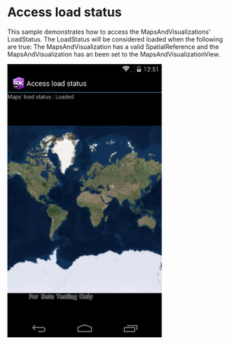 # Access load status

This sample demonstrates how to access the MapsAndVisualizations' LoadStatus. The LoadStatus will be considered loaded when the following are true: The MapsAndVisualization has a valid SpatialReference and the MapsAndVisualization has an been set to the MapsAndVisualizationView.

<img src="AccessLoadStatus.jpg" width="350"/>



